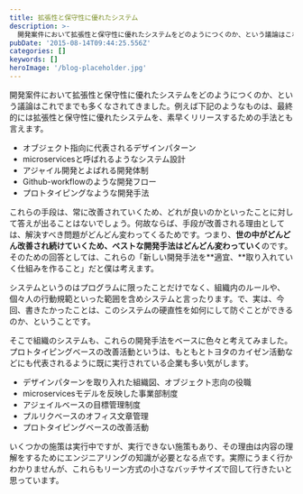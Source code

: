 ```yaml
---
title: 拡張性と保守性に優れたシステム
description: >-
  開発案件において拡張性と保守性に優れたシステムをどのようにつくのか、という議論はこれでまでも多くなされてきました。例えば下記のようなものは、最終的には拡張性と保守性に優れたシステムを、素早くリリースするための手法とも言えます。
pubDate: '2015-08-14T09:44:25.556Z'
categories: []
keywords: []
heroImage: '/blog-placeholder.jpg'
---
```


開発案件において拡張性と保守性に優れたシステムをどのようにつくのか、という議論はこれでまでも多くなされてきました。例えば下記のようなものは、最終的には拡張性と保守性に優れたシステムを、素早くリリースするための手法とも言えます。

*   オブジェクト指向に代表されるデザインパターン
*   microservicesと呼ばれるようなシステム設計
*   アジャイル開発とよばれる開発体制
*   Github-workflowのような開発フロー
*   プロトタイピングなような開発手法

これらの手段は、常に改善されていくため、どれが良いのかといったことに対して答えが出ることはないでしょう。何故ならば、手段が改善される理由としては、解決すべき問題がどんどん変わってくるためです。つまり、**世の中がどんどん改善され続けていくため、ベストな開発手法はどんどん変わっていく**のです。そのための回答としては、これらの「新しい開発手法を**適宜、**取り入れていく仕組みを作ること」だと僕は考えます。

システムというのはプログラムに限ったことだけでなく、組織内のルールや、個々人の行動規範といった範囲を含めシステムと言ったります。で、実は、今回、書きたかったことは、このシステムの硬直性を如何にして防ぐことができるのか、ということです。

そこで組織のシステムも、これらの開発手法をベースに色々と考えてみました。プロトタイピングベースの改善活動というは、もともとトヨタのカイゼン活動などにも代表されるように既に実行されている企業も多い気がします。

*   デザインパターンを取り入れた組織図、オブジェクト志向の役職
*   microservicesモデルを反映した事業部制度
*   アジェイルベースの目標管理制度
*   プルリクベースのオフィス文章管理
*   プロトタイピングベースの改善活動

いくつかの施策は実行中ですが、実行できない施策もあり、その理由は内容の理解をするためにエンジニアリングの知識が必要となる点です。実際にうまく行かわかりませんが、これらもリーン方式の小さなバッチサイズで回して行きたいと思っています。